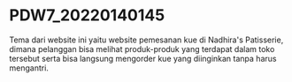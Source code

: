 ﻿# PDW7_20220140145
Tema dari website ini yaitu website pemesanan kue di Nadhira's Patisserie, dimana pelanggan bisa melihat produk-produk yang terdapat dalam toko tersebut serta bisa langsung mengorder kue yang diinginkan tanpa harus mengantri.
